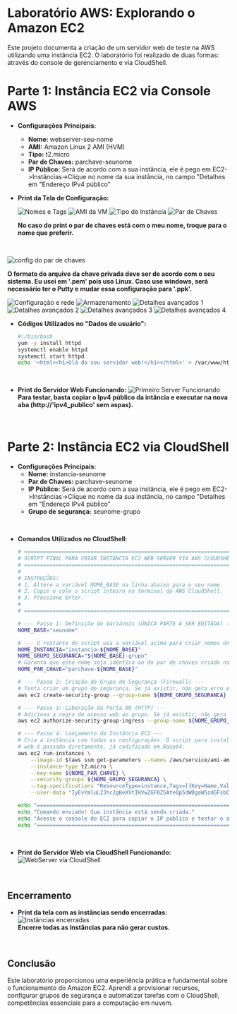 # Laboratório AWS: Explorando o Amazon EC2

Este projeto documenta a criação de um servidor web de teste na AWS utilizando uma instância EC2. O laboratório foi realizado de duas formas: através do console de gerenciamento e via CloudShell.

# Parte 1: Instância EC2 via Console AWS

* **Configurações Principais:**
    * **Nome:** webserver-seu-nome
    * **AMI:** Amazon Linux 2 AMI (HVM)
    * **Tipo:** t2.micro
    * **Par de Chaves:** parchave-seunome
    * **IP Público:** Será de acordo com a sua instância, ele é pego em EC2->Instâncias->Clique no nome da sua instância, no campo "Detalhes em "Endereço IPv4 público"

* **Print da Tela de Configuração:**
  
  ![Nomes e Tags](https://github.com/Jeanpd1/laboratorio_AWS_EC2_webserver/blob/main/Prints%20confg%20EC2/1-nomes%20e%20tags.png?raw=true)
  ![AMI da VM](https://github.com/Jeanpd1/laboratorio_AWS_EC2_webserver/blob/main/Prints%20confg%20EC2/2%20-%20AMI%20da%20VM.png?raw=true)
  ![Tipo de Instância](https://github.com/Jeanpd1/laboratorio_AWS_EC2_webserver/blob/main/Prints%20confg%20EC2/3%20-%20Tipo%20de%20inst%C3%A2ncia.png?raw=true)
  ![Par de Chaves](https://github.com/Jeanpd1/laboratorio_AWS_EC2_webserver/blob/main/Prints%20confg%20EC2/4%20-%20par%20de%20chaves.png?raw=true)
  
  **No caso do print o par de chaves está com o meu nome, troque para o nome que preferir.**
<br>
  
  ![config do par de chaves](https://github.com/Jeanpd1/laboratorio_AWS_EC2_webserver/blob/main/Prints%20confg%20EC2/4.1%20-%20par%20de%20chaves.png?raw=true)
<br>  
  
   **O formato do arquivo da chave privada deve ser de acordo com o seu sistema. Eu usei em '.pem' pois uso Linux. Caso use windows, será necessário ter o Putty e mudar essa configuração para '.ppk'.**
  
  ![Configuração e rede](https://github.com/Jeanpd1/laboratorio_AWS_EC2_webserver/blob/main/Prints%20confg%20EC2/5%20-%20%20Configura%C3%A7%C3%A3o%20de%20rede.png?raw=true)
  ![Armazenamento](https://github.com/Jeanpd1/laboratorio_AWS_EC2_webserver/blob/main/Prints%20confg%20EC2/6%20-%20Armazenamento.png?raw=true)
  ![Detalhes avançados 1](https://github.com/Jeanpd1/laboratorio_AWS_EC2_webserver/blob/main/Prints%20confg%20EC2/7.1%20-%20detalhes%20avan%C3%A7ados.png?raw=true)
  ![Detalhes avançados 2](https://github.com/Jeanpd1/laboratorio_AWS_EC2_webserver/blob/main/Prints%20confg%20EC2/7.2%20-%20detalhes%20avan%C3%A7ados.png?raw=true)
  ![Detalhes avançados 3](https://github.com/Jeanpd1/laboratorio_AWS_EC2_webserver/blob/main/Prints%20confg%20EC2/7.3%20-%20detalhes%20avan%C3%A7ados.png?raw=true)
  ![Detalhes avançados 4](https://github.com/Jeanpd1/laboratorio_AWS_EC2_webserver/blob/main/Prints%20confg%20EC2/7.4%20-%20detalhes%20avan%C3%A7ados.png?raw=true)
  <br>

* **Códigos Utilizados no "Dados de usuário":**
    ```bash
    #!/bin/bash
    yum -y install httpd
    systemctl enable httpd
    systemctl start httpd
    echo '<html><h1>Olá do seu servidor web!</h1></html>' > /var/www/html/index.html
    ```
 <br>   

* **Print do Servidor Web Funcionando:**
    ![Primeiro Server Funcionando](https://github.com/Jeanpd1/laboratorio_AWS_EC2_webserver/blob/main/Prints%20confg%20EC2/primeiro%20server%20funcionando.png?raw=true)
  **Para testar, basta copiar o Ipv4 público da intância e executar na nova aba (http://'ipv4_publico' sem aspas).**
<br>

# Parte 2: Instância EC2 via CloudShell

* **Configurações Principais:**
    * **Nome:** instancia-seunome
    * **Par de Chaves:** parchave-seunome
    * **IP Público:** Será de acordo com a sua instância, ele é pego em EC2->Instâncias->Clique no nome da sua instância, no campo "Detalhes em "Endereço IPv4 público"
    * **Grupo de segurança:** seunome-grupo
<br>

* **Comandos Utilizados no CloudShell:**
    ```bash
    # =================================================================================
    # SCRIPT FINAL PARA CRIAR INSTÂNCIA EC2 WEB SERVER VIA AWS CLOUDSHELL
    # =================================================================================
    #
    # INSTRUÇÕES:
    # 1. Altere a variável NOME_BASE na linha abaixo para o seu nome.
    # 2. Copie e cole o script inteiro no terminal do AWS CloudShell.
    # 3. Pressione Enter.
    #
    # =================================================================================

    # --- Passo 1: Definição de Variáveis (ÚNICA PARTE A SER EDITADA) ---
    NOME_BASE="seunome"

    # --- O restante do script usa a variável acima para criar nomes únicos ---
    NOME_INSTANCIA="instancia-${NOME_BASE}"
    NOME_GRUPO_SEGURANCA="${NOME_BASE}-grupo"
    # Garanta que este nome seja idêntico ao do par de chaves criado na Parte 1.
    NOME_PAR_CHAVE="parchave-${NOME_BASE}"

    # --- Passo 2: Criação do Grupo de Segurança (Firewall) ---
    # Tenta criar um grupo de segurança. Se já existir, não gera erro e continua.
    aws ec2 create-security-group --group-name ${NOME_GRUPO_SEGURANCA} --description "Grupo para permitir acesso web HTTP" || true

    # --- Passo 3: Liberação da Porta 80 (HTTP) ---
    # Adiciona a regra de acesso web ao grupo. Se já existir, não gera erro.
    aws ec2 authorize-security-group-ingress --group-name ${NOME_GRUPO_SEGURANCA} --protocol tcp --port 80 --cidr 0.0.0.0/0 || true

    # --- Passo 4: Lançamento da Instância EC2 ---
    # Cria a instância com todas as configurações. O script para instalar o servidor
    # web é passado diretamente, já codificado em Base64.
    aws ec2 run-instances \
        --image-id $(aws ssm get-parameters --names /aws/service/ami-amazon-linux-latest/al2023-ami-kernel-default-x86_64 --query 'Parameters[0].[Value]' --output text) \
        --instance-type t2.micro \
        --key-name ${NOME_PAR_CHAVE} \
        --security-groups ${NOME_GRUPO_SEGURANCA} \
        --tag-specifications "ResourceType=instance,Tags=[{Key=Name,Value='${NOME_INSTANCIA}'}]" \
        --user-data "IyEvYmluL2Jhc2gKeXVtIHVwZGF0ZSAteQp5dW0gaW5zdGFsbCAteSBodHRwZApzeXN0ZW1jdGwgc3RhcnQgaHR0cGQKc3lzdGVtY3RsIGVuYWJsZSBodHRwZAplY2hvICI8aHRtbD48aDE+U2V1IHNlZ3VuZG8gc2Vydmlkb3Igd2ViIGNyaWFkbyBwZWxvIENsb3VkU2hlbGw8L2gxPjwvaHRtbD4iID4gL3Zhci93d3cvaHRtbC9pbmRleC5odG1s"

    echo "================================================================================"
    echo "Comando enviado! Sua instância está sendo criada."
    echo "Acesse o console do EC2 para copiar o IP público e testar o acesso."
    echo "================================================================================"
    ```
<br>

* **Print do Servidor Web via CloudShell Funcionando:**
    ![WebServer via CloudShell](https://github.com/Jeanpd1/laboratorio_AWS_EC2_webserver/blob/main/Prints%20confg%20EC2/segundo%20server%20funcionando.png?raw=true)
<br>

## Encerramento

* **Print da tela com as instâncias sendo encerradas:**
    ![Instâncias encerradas](https://github.com/Jeanpd1/laboratorio_AWS_EC2_webserver/blob/main/Prints%20confg%20EC2/8%20-%20inst%C3%A2ncias%20encerradas.png?raw=true)
  <br>
  **Encerre todas as Instâncias para não gerar custos.**
<br>

## Conclusão

Este laboratório proporcionou uma experiência prática e fundamental sobre o funcionamento do Amazon EC2. Aprendi a provisionar recursos, configurar grupos de segurança e automatizar tarefas com o CloudShell, competências essenciais para a computação em nuvem.
